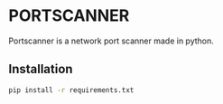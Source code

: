 # PORTSCANNER

Portscanner is a network port scanner made in python.

## Installation

```bash
pip install -r requirements.txt
```
